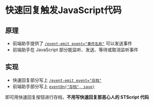 # 快速回复触发JavaScript代码

## 原理
- 前端助手提供了 [`/event-emit event="事件名称"`](../功能详情/监听和发送事件#quick-reply-命令) 可以发送事件
- 前端助手在 JavaScript 部分能监听、发送、等待或取消监听事件

## 实现
- 快速回复部分写上 [`/event-emit event="存档"`](../功能详情/监听和发送事件#quick-reply-命令)
- 前端助手部分写上 [`eventOn("存档", save)`](../功能详情/监听和发送事件#eventon)

即可用快速回复按钮进行存档，**不用写快速回复那恶心人的 STScript 代码**